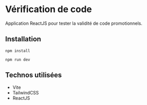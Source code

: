 # Vérification de code

Application ReactJS pour tester la validité de code promotionnels.

## Installation
```
npm install
```

```
npm run dev
```

## Technos utilisées
- Vite
- TailwindCSS
- ReactJS